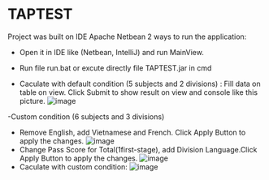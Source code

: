 # TAPTEST
Project was built on IDE Apache Netbean
2 ways to run the application:
- Open it in IDE like (Netbean, IntelliJ) and run MainView.

- Run file run.bat or excute directly file TAPTEST.jar in cmd


- Caculate with default condition (5 subjects and 2 divisions) :
Fill data on table on view. Click Submit to show result on view and console like this picture.
![image](https://user-images.githubusercontent.com/125273807/229348079-e3e4fad1-098a-41b8-99d6-c45cbab3f71d.png)

-Custom condition (6 subjects and 3 divisions)
+ Remove English, add Vietnamese and French. Click Apply Button to apply the changes.
![image](https://user-images.githubusercontent.com/125273807/229348253-b1bb63a0-8690-4c00-9d85-7d1210ad5a33.png)
+ Change Pass Score for Total(1first-stage), add Division Language.Click Apply Button to apply the changes.
![image](https://user-images.githubusercontent.com/125273807/229348315-01425ec7-0ae5-4131-90cc-2028e5f79732.png)
+ Caculate with custom condition:
![image](https://user-images.githubusercontent.com/125273807/229348602-f2e1c1fe-769f-48cf-bc08-e5ff73b28bb5.png)



